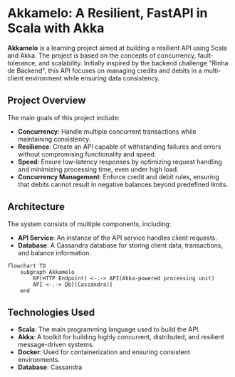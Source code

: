 # Akkamelo: A Resilient, FastAPI in Scala with Akka

**Akkamelo** is a learning project aimed at building a resilient API using Scala and Akka. The project is based on the concepts of concurrency, fault-tolerance, and scalability. Initially inspired by the backend challenge "Rinha de Backend", this API focuses on managing credits and debits in a multi-client environment while ensuring data consistency.

## Project Overview

The main goals of this project include:

- **Concurrency**: Handle multiple concurrent transactions while maintaining consistency.
- **Resilience**: Create an API capable of withstanding failures and errors without compromising functionality and speed.
- **Speed**: Ensure low-latency responses by optimizing request handling and minimizing processing time, even under high load.
- **Concurrency Management**: Enforce credit and debit rules, ensuring that debits cannot result in negative balances beyond predefined limits.

## Architecture

The system consists of multiple components, including:

- **API Service**: An instance of the API service handles client requests.
- **Database**: A Cassandra database for storing client data, transactions, and balance information.

```mermaid
flowchart TD
    subgraph Akkamelo
        EP(HTTP Endpoint) <-.-> API(Akka-powered processing unit)
        API <-.-> Db[(Cassandra)]
    end
```

## Technologies Used

- **Scala**: The main programming language used to build the API.
- **Akka**: A toolkit for building highly concurrent, distributed, and resilient message-driven systems.
- **Docker**: Used for containerization and ensuring consistent environments.
- **Database**: Cassandra


